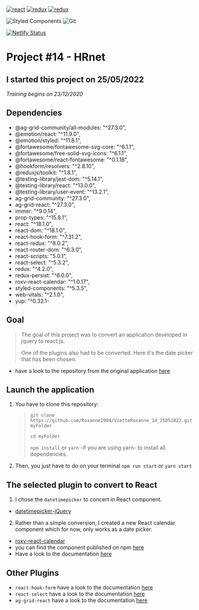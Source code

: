 <a href='https://fr.reactjs.org/' target="_blank"><img alt='react' src='https://img.shields.io/badge/React-100000?style=flat&logo=react&logoColor=55D2D7&labelColor=black&color=black'/></a>
<a href='https://redux.js.org/' target="_blank"><img alt='redux' src='https://img.shields.io/badge/redux-100000?style=flat&logo=redux&logoColor=C67EF0&labelColor=black&color=black'/></a>
<a href='https://react-redux.js.org/' target="_blank"><img alt='redux' src='https://img.shields.io/badge/React_Redux-100000?style=flat&logo=redux&logoColor=D681DA&labelColor=black&color=black'/></a>

![Styled Components](https://img.shields.io/badge/styled--components-DB7093?logo=styled-components&logoColor=white&style=flat)
![Git](https://img.shields.io/badge/git-%23F05033.svg?logo=git&logoColor=white&style=flat)

[![Netlify Status](https://api.netlify.com/api/v1/badges/afc355dd-1f6f-4176-8a96-ebe3b7e1fa4a/deploy-status)](https://app.netlify.com/sites/oc-rv-hrnet-app/deploys)

# Project #14 - HRnet

## I started this project on 25/05/2022

_Training begins on 23/12/2020_

## Dependencies

- @ag-grid-community/all-modules: "^27.3.0",
- @emotion/react: "^11.9.0",
- @emotion/styled: "^11.8.1",
- @fortawesome/fontawesome-svg-core: "^6.1.1",
- @fortawesome/free-solid-svg-icons: "^6.1.1",
- @fortawesome/react-fontawesome: "^0.1.18",
- @hookform/resolvers: "^2.8.10",
- @reduxjs/toolkit: "^1.8.1",
- @testing-library/jest-dom: "^5.14.1",
- @testing-library/react: "^13.0.0",
- @testing-library/user-event: "^13.2.1",
- ag-grid-community: "^27.3.0",
- ag-grid-react: "^27.3.0",
- immer: "^9.0.14",
- prop-types: "^15.8.1",
- react: "^18.1.0",
- react-dom: "^18.1.0",
- react-hook-form: "^7.31.2",
- react-redux: "^8.0.2",
- react-router-dom: "^6.3.0",
- react-scripts: "5.0.1",
- react-select: "^5.3.2",
- redux: "^4.2.0",
- redux-persist: "^6.0.0",
- roxv-react-calendar: "^1.0.17",
- styled-components: "^5.3.5",
- web-vitals: "^2.1.0",
- yup: "^0.32.1-

## Goal

> The goal of this project was to convert an application developed in jquery to react.js.
>
> One of the plugins also had to be converted. Here it's the date picker that has been chosen.

- have a look to the repository from the original application [here](https://github.com/OpenClassrooms-Student-Center/P12_Front-end)

## Launch the application

1. You have to clone this repository:
   > `git clone https://github.com/Roxanne2904/VietteRoxanne_14_25052022.git myFolder`
   >
   > `cd myFolder`
   >
   > `npm install` or `yarn` -if you are using yarn- to install all dependencies.
2. Then, you just have to do on your terminal `npm run start` or `yarn start`

## The selected plugin to convert to React

1. I chose the `datetimepicker` to concert in React component.

- [datetimepicker-jQuery](https://github.com/xdan/datetimepicker)

2. Rather than a simple conversion, I created a new React calendar component which for now, only works as a date picker.

- [roxv-react-calendar](https://github.com/Roxanne2904/roxv-react-calendar)
- you can find the component published on npm [here](https://www.npmjs.com/package/roxv-react-calendar)
- Have a look to the documentation [here](https://roxv-react-calendar.netlify.app/?path=/docs/ui-datepicker--default)

## Other Plugins

- `react-hook-form` have a look to the documentation [here](https://react-hook-form.com/)
- `react-select` have a look to the documentation [here](https://react-select.com/home)
- `ag-grid-react` have a look to the documentation [here](https://www.ag-grid.com/react-data-grid/)
